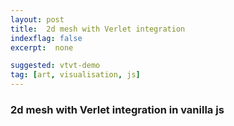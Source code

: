 ```yaml
---
layout: post
title:  2d mesh with Verlet integration
indexflag: false
excerpt:  none

suggested: vtvt-demo
tag: [art, visualisation, js]
---
```


### 2d mesh with Verlet integration in vanilla js


<style>
  body {
  /*     background: #000000 !important; */
  }

  #canvas {
    /* width: 80vmin;
    height: 80vmin; */
    outline: solid;
    outline-width: 1px;
    outline-color: DarkGrey;
  }

  @media screen and (max-width: 42em) {
    #canvas {
      width: 90vmin;
      height: 90vmin; } }
  @media screen and (min-width: 42em) and (max-width: 64em) {
    #canvas {
      width: 75vmin;
      height: 75vmin; } }
  @media screen and (min-width: 64em) {
    #canvas {
      width: 65vmin;
      height: 65vmin; } }
  }
</style>

<canvas id="canvas"></canvas>

<script>
  // helper class of Verlet points
  class Point {
    constructor(x, y, pinnedFlag=false) {
      this.curPosX = x;
      this.curPosY = y;
      this.prevPosX = this.curPosX;
      this.prevPosY = this.curPosY;
      this.pinned = pinnedFlag;
    }

    updatePos(){
      if (!this.pinned) {
        let posTempX = this.curPosX;
        let posTempY = this.curPosY;
        this.curPosX += dampCoef*(this.curPosX - this.prevPosX);
        this.curPosY += dampCoef*(this.curPosY - this.prevPosY);
        this.curPosY += gravity*step*step;
        this.prevPosX = posTempX;
        this.prevPosY = posTempY;
      }
    }
  }

  // helper class of Verlet sticks
  class Stick {

    constructor(pointA, pointB, halfLen = 0.51) {
      this.pointA = pointA;
      this.pointB = pointB;
      this.halfLen = halfLen;
    }

    correctPos() {
      let centrePointX = (this.pointA.curPosX + this.pointB.curPosX)/2;
      let centrePointY = (this.pointA.curPosY + this.pointB.curPosY)/2;
      let orientX = this.pointA.curPosX - this.pointB.curPosX;
      let orientY = this.pointA.curPosY - this.pointB.curPosY;
      let orientNormTemp = Math.sqrt(orientX**2 + orientY**2);
      orientX = orientX / orientNormTemp * this.halfLen;
      orientY = orientY / orientNormTemp * this.halfLen;

      if(!this.pointA.pinned){
        this.pointA.curPosX = centrePointX + orientX;
        this.pointA.curPosY = centrePointY + orientY;
      }
      if(!this.pointB.pinned){
        this.pointB.curPosX = centrePointX - orientX;
        this.pointB.curPosY = centrePointY - orientY;
      }
    }
  }




  class Scene {
  // this class renders and handles events

    constructor(canvasName, rows, cols) {

      this.canvas = document.getElementById(canvasName);
      this.rows = rows;
      this.cols = cols;

      // canvas setup

      this.ctx = this.canvas.getContext("2d");
      this.canvas.width = this.canvas.offsetWidth * devicePixelRatio;
      this.canvas.height = this.canvas.offsetHeight * devicePixelRatio;

      this.canvasPos = this.canvas.getBoundingClientRect();
      this.selectedPointInd = undefined;
      this.selectionOffsetX = undefined;
      this.selectionOffsetY = undefined;


      this.points = [];
      this.sticks = [];

      // click capture radius
      this.clickDistSq = 0.5*(this.canvas.width/this.cols)**2;

      // prepare event functions bound to the scop of this instance
      // arrow funcs can be used instead, e.g.
      // this._onMouseDown = (event) => this.onMouseDown(event);
      this._onMouseDown = this.onMouseDown.bind(this);
      this._deselectPoint = this.deselectPoint.bind(this);
      this._onMouseMove = this.onMouseMove.bind(this);
      this._onTouchStart = this.onTouchStart.bind(this);
      this._onTouchMove = this.onTouchMove.bind(this);

      this.canvas.addEventListener("mousedown", this._onMouseDown);
      this.canvas.addEventListener("touchstart", this._onTouchStart);

      window.requestAnimationFrame(this._render = this.render.bind(this));
    }


    simulate() {
      for (var p of this.points) { p.updatePos();  }
      for (var s of this.sticks) { s.correctPos(); }
    }

    render() {
      for (let i=0; i<3; i++) { this.simulate(); }

      this.ctx.clearRect(0, 0, canvas.width, canvas.height);

      // render all sticks one by one
      // for (var s of this.sticks) {
      //   this.ctx.beginPath();
      //   this.ctx.moveTo(~~s.pointA.curPosX, ~~(this.canvas.height - s.pointA.curPosY));
      //   this.ctx.lineTo(~~s.pointB.curPosX, ~~(this.canvas.height - s.pointB.curPosY));
      //   this.ctx.stroke();
      // }

      // render horizontal and vertical lines one at a time
      // render horizontal lines, every other point
      for (let i=0; i<this.rows; i=i+2) {
        this.ctx.beginPath();
        this.ctx.moveTo(
          ~~this.points[i*this.cols].curPosX,
          ~~(this.canvas.height - this.points[i*this.cols].curPosY));
        for (let j=1; j<this.cols; j++) {
          this.ctx.lineTo(
            ~~this.points[i*this.cols+j].curPosX,
            ~~(this.canvas.height - this.points[i*this.cols+j].curPosY) );
          this.ctx.moveTo(
            ~~this.points[i*this.cols+j].curPosX,
            ~~(this.canvas.height - this.points[i*this.cols+j].curPosY) );
        }
        this.ctx.stroke();
      }
      // render vertical lines
      for (let j=0; j<this.cols; j=j+2){
        this.ctx.beginPath();
        this.ctx.moveTo(
          ~~this.points[j].curPosX,
          ~~(this.canvas.height - this.points[j].curPosY) );
        for (let i=1; i<this.rows; i++) {
          this.ctx.lineTo(
            ~~this.points[i*this.cols+j].curPosX,
            ~~(this.canvas.height - this.points[i*this.cols+j].curPosY) );
          this.ctx.moveTo(
            ~~this.points[i*this.cols+j].curPosX,
            ~~(this.canvas.height - this.points[i*this.cols+j].curPosY) );
        }
        this.ctx.stroke();
      }
      window.requestAnimationFrame(this._render);

    }

    onMouseDown(event) {
      this.canvasPos = this.canvas.getBoundingClientRect();
      this.x = 2*(event.clientX - this.canvasPos.left);
      this.y = this.canvas.height - 2*(event.clientY - this.canvasPos.top);
      this.selectPoint(this.x, this.y);
    }

    onTouchStart(event) {
  		event.preventDefault();
      this.canvasPos = this.canvas.getBoundingClientRect();
      this.x = 2*(event.touches[0].clientX - this.canvasPos.left);
      this.y = this.canvas.height - 2*(event.touches[0].clientY - this.canvasPos.top);
      this.selectPoint(this.x, this.y);
  	}

    checkHit(p, x,y) {
      return ( ((p.curPosX-x)**2 + (p.curPosY-y)**2) < this.clickDistSq );
    }

    selectPoint(x, y) {
      for (var i in this.points) {
        if (this.checkHit(this.points[i], x,y) ) {
          this.selectedPointInd = i;
          this.points[i].pinned = true;
          this.selectionOffsetX = x - this.points[i].curPosX;
          this.selectionOffsetY = y - this.points[i].curPosY;

          this.canvas.removeEventListener("mousedown", this._onMouseDown);
          this.canvas.removeEventListener("touchstart", this._onTouchStart);

          this.canvas.addEventListener("mouseup",   this._deselectPoint);
          this.canvas.addEventListener("touchend",   this._deselectPoint);

          this.canvas.addEventListener("mousemove", this._onMouseMove);
          this.canvas.addEventListener("touchmove", this._onTouchMove);


          return;
        }
      }
    }

    onMouseMove(event) {
      let x = 2*(event.clientX - this.canvasPos.left - this.selectionOffsetX);
      let y = this.canvas.height - 2*(event.clientY - this.canvasPos.top - this.selectionOffsetY);
      this.points[this.selectedPointInd].curPosX = ~~x;
      this.points[this.selectedPointInd].curPosY = ~~y;
    }

    onTouchMove(event) {
  		event.preventDefault();
      let x = 2*(event.touches[0].clientX - this.canvasPos.left - this.selectionOffsetX);
      let y = this.canvas.height - 2*(event.touches[0].clientY - this.canvasPos.top - this.selectionOffsetY);
      this.points[this.selectedPointInd].curPosX = ~~x;
      this.points[this.selectedPointInd].curPosY = ~~y;
  	}

    deselectPoint(event) {
      if (this.selectedPointInd !== undefined) {
        this.points[this.selectedPointInd].pinned = false;
        this.selectedPointInd = undefined;
      }
      this.canvas.removeEventListener("mousemove", this._onMouseMove);
      this.canvas.removeEventListener("touchmove", this._onTouchMove);
      this.canvas.removeEventListener("mouseup",   this._deselectPoint);
      this.canvas.removeEventListener("touchend",   this._deselectPoint);
      this.canvas.addEventListener("mousedown", this._onMouseDown);
      this.canvas.addEventListener("touchstart", this._onTouchStart);

    }
  }



  // initialization

  const rows = 40*2-1;
  const cols = 53*2-1;
  const step = 1/5;
  const gravity = -0.5;
  const dampCoef = 0.999;

  scn = new Scene("canvas", rows, cols);


  // 2d mesh setup

  // add points
  for (let i=0; i<rows; i++) {
    for (let j=0; j<cols; j++) {
      scn.points.push(
        new Point(
          scn.canvas.width*(0.1 + j/cols*0.8),
          scn.canvas.height*0.95 - scn.canvas.width/cols*0.8*i
        )
      );
    }
  }

  // pin some of the points
  for (let i=0; i<cols; i=i+4) {
    scn.points[i].pinned = true;
  }

  // add horizontal sticks
  for (let i=0; i<rows; i++) {
    for (let j=0; j<cols-1; j++) {
      scn.sticks.push(
        new Stick(
          scn.points[i*cols+j],
          scn.points[i*cols+j+1],
          Math.sqrt((scn.points[i*cols+j+1].curPosX - scn.points[i*cols+j].curPosX)**2 +
                    (scn.points[i*cols+j+1].curPosY - scn.points[i*cols+j].curPosY)**2)/2
        )
      );
    }
  }

  // add vertical sticks
  for (let i=0; i<rows*cols-cols; i++){
    scn.sticks.push(
      new Stick(
        scn.points[i],
        scn.points[i+cols],
        Math.sqrt((scn.points[i+cols].curPosX - scn.points[i].curPosX)**2 +
                  (scn.points[i+cols].curPosY - scn.points[i].curPosY)**2)/2
      )
    );
  }
</script>
